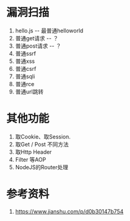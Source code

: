 # 漏洞扫描
1. hello.js -- 最普通helloworld
2. 普通get请求 -- ？
3. 普通post请求 -- ？
4. 普通ssrf
5. 普通xss
6. 普通csrf
7. 普通sqli
8. 普通rce
9. 普通url跳转

# 其他功能
1. 取Cookie、取Session.
2. 取Get / Post 不同方法
3. 取Http Header
4. Filter 等AOP
5. NodeJS的Router处理

# 参考资料
1. https://www.jianshu.com/p/d0b30147b754 
